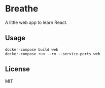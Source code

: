 # Breathe

A little web app to learn React.

## Usage

```shell
docker-compose build web
docker-compose run --rm --service-ports web
```

## License

MIT